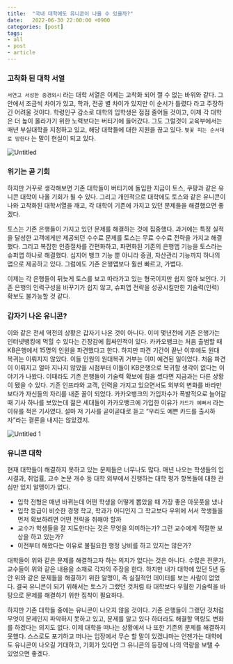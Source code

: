 ```yaml
---
title:  "국내 대학에도 유니콘이 나올 수 있을까?"
date:   2022-06-30 22:00:00 +0900
categories: [post]
tags:
- all
- post
- article
---
```

### 고착화 된 대학 서열

`서연고 서성한 중경외시` 라는 대학 서열은 이제는 고착화 되어 깰 수 없는 바위와 같다. 그 안에서 조금씩 차이가 있고, 학과, 전공 별 차이가 있지만 이 순서가 틀렸다 라고 주장하긴 어려울 것이다. 학령인구 감소로 대학의 입학생은 점점 줄어들 것이고, 이제 각 대학은 더 높이 올라가기 위한 노력보다는 버티기에 들어갔다. 그도 그럴것이 교육부에서는 매년 부실대학을 지정하고 있고, 해당 대학들에 대한 지원을 끊고 있다. `벚꽃 피는 순서대로 망한다` 는 말이 현실이 되고 있다.

![Untitled](https://user-images.githubusercontent.com/6336815/176680666-77571e84-1b6f-43ae-b1f2-6a775ef967bc.png)

### 위기는 곧 기회

 하지만 거꾸로 생각해보면 기존 대학들이 버티기에 돌입한 지금이 토스, 쿠팡과 같은 유니콘 대학이 나올 기회가 될 수 있다. 그리고 개인적으로 대학에도 토스와 같은 유니콘이 나와 고착화된 대학서열을 깨고, 각 대학이 기존에 가지고 있던 문제들을 해결했으면 좋겠다.

 토스는 기존 은행들이 가지고 있던 문제를 해결하는 것에 집중했다. 과거에는 특정 실적을 달성한 고객에게만 제공되던 수수료 문제를 토스는 무료 수수료 전략을 가지고 해결했다. 그리고 복잡한 인증절차를 간편화하고, 파편화된 기존의 은행앱 기능을 토스라는 슈퍼앱 하나로 해결했다. 심지어 뱅크 기능 뿐 아니라 증권, 자산관리 기능까지 하나의 앱으로 제공하고 있다. 그럼에도 기존 은행앱보다 훨씬 빠르고, 가볍다.

 이제는 각 은행들이 뒤늦게 토스를 보고 따라가고 있는 형국이지만 쉽지 않아 보인다. 기존 은행의 인력구성을 바꾸기가 쉽지 않고, 슈퍼앱 전략을 성공시킬만한 기술력(인력) 확보도 불가능할 것 같다.

### 갑자기 나온 유니콘?

 이와 같은 전세 역전의 상황은 갑자기 나온 것이 아니다. 이미 몇년전에 기존 은행가는 인터넷뱅킹에 먹힐 수 있다는 긴장감에 휩싸인적이 있다. 카카오뱅크는 처음 출범할 때 KB은행에서 15명의 인원을 파견했다고 한다.  하지만 파견 기간이 끝난 이후에도 원대 복귀는 이뤄지지 않았다. 이들 인원의 원대복귀 거부는 이미 예견된 일이었다. 처음 파견이 이뤄지고 얼마 지나지 않았을 시점부터 이들이 KB은행으로 복귀할 생각이 없다는 이야기가 나왔다. 이때라도 기존 은행들이 기술력 확보에 힘을 썼다면 지금과는 다른 상황이 됐을 수 있다. 기존 인프라와 고객, 인력을 가지고 있으면서도 외부의 변화를 바라만 보다가 자신들의 자리를 내준 꼴이 되었다. 카카오뱅크의 가입자수가 폭발적으로 늘어갈 때 기사 하나를 보았는데 젊은 세대들이 카카오뱅크에 가입한 이유가 `카드가 예뻐서` 라는 이유를 적은 기사였다. 설마 저 기사를 곧이곧대로 듣고 “우리도 예쁜 카드를 출시하자”라는 결론을 내지는 않았겠지.

![Untitled 1](https://user-images.githubusercontent.com/6336815/176680675-d0934b79-427f-4408-8253-9ebe1aba9993.png)

### 유니콘 대학

 현재 대학들이 해결하지 못하고 있는 문제들은 너무나도 많다. 매년 나오는 학생들의 입시결과, 취업률, 교수 논문 개수 등 대학 외부에서 진행하는 대학 평가 항목들에 대한 관심만 있지 알맹이가 없다.

 

- 입학 전형은 매년 바뀌는데 어떤 학생을 어떻게 뽑았을 때 가장 좋은 아웃풋을 냈나
- 입학 등급이 비슷한 경쟁 학교, 학과가 어디인지 그 학교보다 우위에 서서 학생들을 먼저 확보하려면 어떤 전략을 취해야 할까
- 교수가 학생들을 잘 지도한다는 것은 무엇을 의미하는가? 그런 교수에게 적절한 보상을 하고 있는가?
- 이전부터 해왔다는 이유로 불필요한 행정 낭비를 하고 있지는 않은가?

대학들이 위와 같은 문제를 해결하고자 하는 의지가 없다는 것은 아니다. 수많은 전문가, 교수들이 위와 같은 내용을 소재로 각자의 주장을 한다. 하지만 내가 대학에 있던 5년 동안 위와 같은 문제들을 해결하기 위한 알맹이, 즉 실질적인 데이터를 보는 사람이 없었다. 결국 유니콘이 되기 위해서는 토스가 그랬던 것처럼 타 대학보다 우월한 기술력을 바탕으로 문제를 해결하기 위한 집착이 필요하다.

 하지만 기존 대학들 중에는 유니콘이 나오지 않을 것이다. 기존 은행들이 그랬던 것처럼 무엇이 문제인지 파악하지 못하고 있고, 문제를 알고 있다 하더라도 해결할 역량도 변화를 하겠다는 의지도 없다. 이제 대학을 떠나는 상황에서 나 또한 기존의 문제를 해결하지 못했다. 스스로도 포기하고 떠나는 입장에서 무슨 할 말이 있겠냐마는 언젠가는 대학에도 유니콘이 나오길 기대하고, 기회가 있다면 그 유니콘의 등장에 나의 역량을 보탤 수 있었으면 좋겠다.